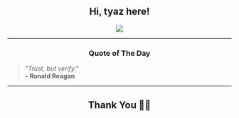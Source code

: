 <h2 align="center"> Hi, tyaz here!</h2>

<p align="center">
<a href="https://github.com/tyazx" alt="github streak"><img src="https://dvst-streak.herokuapp.com/?user=tyazx&theme=tokyonight&fire=DD472C"></a>
</p>

<hr>
<h3 align="center">Quote of The Day</h3>
<p align="center">
<blockquote>
<i>"Trust, but verify."</i>
<br>
<b>- Ronald Reagan</b>
</blockquote>
</p>


<hr>
<h2 align="center">Thank You 🙏🏼</h2>
